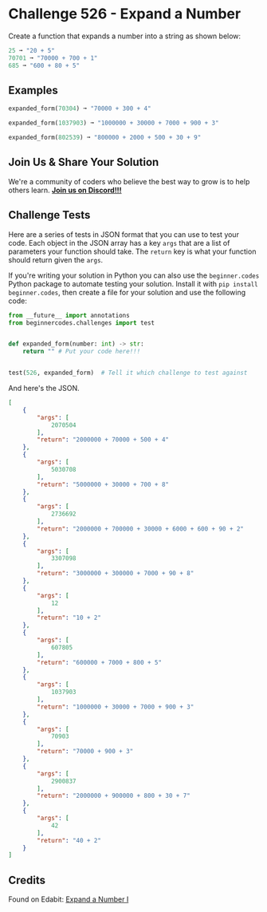 # Challenge 526 - Expand a Number 

Create a function that expands a number into a string as shown below:
```python
25 ➞ "20 + 5"
70701 ➞ "70000 + 700 + 1"
685 ➞ "600 + 80 + 5"
```
## Examples
```python
expanded_form(70304) ➞ "70000 + 300 + 4"

expanded_form(1037903) ➞ "1000000 + 30000 + 7000 + 900 + 3"

expanded_form(802539) ➞ "800000 + 2000 + 500 + 30 + 9"
```
## Join Us & Share Your Solution

We're a community of coders who believe the best way to grow is to help others learn. **[Join us on Discord!!!](https://discord.gg/sfHykntuGy)**

## Challenge Tests

Here are a series of tests in JSON format that you can use to test your code. Each object in the JSON array has a key `args` that are a list of parameters your function should take. The `return` key is what your function should return given the `args`. 

If you're writing your solution in Python you can also use the `beginner.codes` Python package to automate testing your solution. Install it with `pip install beginner.codes`, then create a file for your solution and use the following code:
```python
from __future__ import annotations
from beginnercodes.challenges import test


def expanded_form(number: int) -> str:
    return "" # Put your code here!!!


test(526, expanded_form)  # Tell it which challenge to test against
```
And here's the JSON.
```json
[
    {
        "args": [
            2070504
        ],
        "return": "2000000 + 70000 + 500 + 4"
    },
    {
        "args": [
            5030708
        ],
        "return": "5000000 + 30000 + 700 + 8"
    },
    {
        "args": [
            2736692
        ],
        "return": "2000000 + 700000 + 30000 + 6000 + 600 + 90 + 2"
    },
    {
        "args": [
            3307098
        ],
        "return": "3000000 + 300000 + 7000 + 90 + 8"
    },
    {
        "args": [
            12
        ],
        "return": "10 + 2"
    },
    {
        "args": [
            607805
        ],
        "return": "600000 + 7000 + 800 + 5"
    },
    {
        "args": [
            1037903
        ],
        "return": "1000000 + 30000 + 7000 + 900 + 3"
    },
    {
        "args": [
            70903
        ],
        "return": "70000 + 900 + 3"
    },
    {
        "args": [
            2900837
        ],
        "return": "2000000 + 900000 + 800 + 30 + 7"
    },
    {
        "args": [
            42
        ],
        "return": "40 + 2"
    }
]
```
## Credits

Found on Edabit: [Expand a Number I](https://edabit.com/challenge/SQo9Jx5ih2iHG8JAn)
